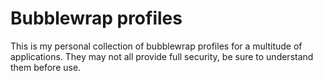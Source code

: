 # Bubblewrap profiles

This is my personal collection of bubblewrap profiles for a multitude of applications. They may not all provide full security, be sure to understand them before use.
